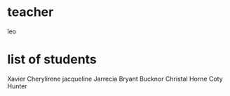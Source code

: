 # teacher
leo

# list of students

Xavier
Cherylirene
jacqueline
Jarrecia
Bryant Bucknor
Christal Horne
Coty Hunter
